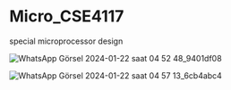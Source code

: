 # Micro_CSE4117
 special microprocessor design
 
![WhatsApp Görsel 2024-01-22 saat 04 52 48_9401df08](https://github.com/ATalhaTimur/Micro_CSE4117/assets/93510585/3d9e9fca-8107-40a4-84d4-0223f6aa809d)


![WhatsApp Görsel 2024-01-22 saat 04 57 13_6cb4abc4](https://github.com/ATalhaTimur/Micro_CSE4117/assets/93510585/9a2bdbea-ad69-4b3d-83a8-29a241db8bb3)
